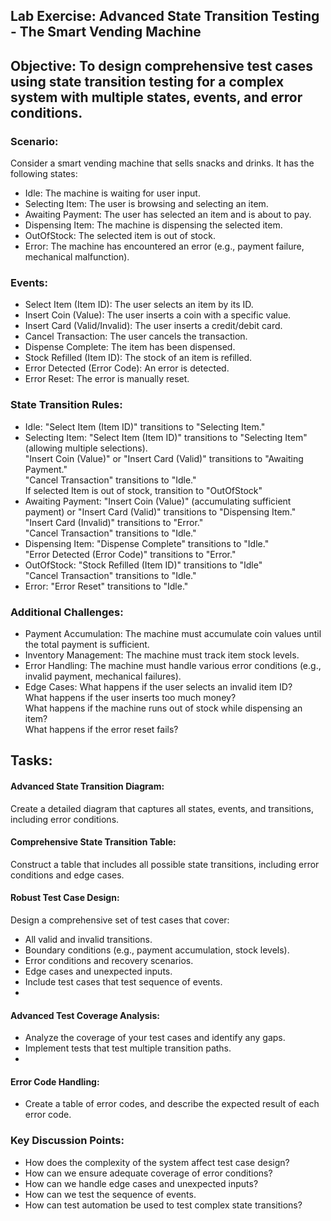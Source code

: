 ## Lab Exercise: Advanced State Transition Testing - The Smart Vending Machine
## Objective: To design comprehensive test cases using state transition testing for a complex system with multiple states, events, and error conditions.

### Scenario:

Consider a smart vending machine that sells snacks and drinks. It has the following states:

- Idle: The machine is waiting for user input.
- Selecting Item: The user is browsing and selecting an item.
- Awaiting Payment: The user has selected an item and is about to pay.
- Dispensing Item: The machine is dispensing the selected item.
- OutOfStock: The selected item is out of stock.
- Error: The machine has encountered an error (e.g., payment failure, mechanical malfunction).

### Events:

- Select Item (Item ID): The user selects an item by its ID.
- Insert Coin (Value): The user inserts a coin with a specific value.
- Insert Card (Valid/Invalid): The user inserts a credit/debit card.
- Cancel Transaction: The user cancels the transaction.
- Dispense Complete: The item has been dispensed.
- Stock Refilled (Item ID): The stock of an item is refilled.
- Error Detected (Error Code): An error is detected.
- Error Reset: The error is manually reset.


### State Transition Rules:

- Idle: 
"Select Item (Item ID)" transitions to "Selecting Item."
- Selecting Item:
"Select Item (Item ID)" transitions to "Selecting Item" (allowing multiple selections).  
"Insert Coin (Value)" or "Insert Card (Valid)" transitions to "Awaiting Payment."  
"Cancel Transaction" transitions to "Idle."   
If selected Item is out of stock, transition to "OutOfStock"  
- Awaiting Payment:
"Insert Coin (Value)" (accumulating sufficient payment) or "Insert Card (Valid)" transitions to "Dispensing Item."  
"Insert Card (Invalid)" transitions to "Error."  
"Cancel Transaction" transitions to "Idle."  
- Dispensing Item:
"Dispense Complete" transitions to "Idle."  
"Error Detected (Error Code)" transitions to "Error."  
- OutOfStock:
"Stock Refilled (Item ID)" transitions to "Idle"  
"Cancel Transaction" transitions to "Idle."  
- Error:
"Error Reset" transitions to "Idle."  


### Additional Challenges:

- Payment Accumulation: The machine must accumulate coin values until the total payment is sufficient.
- Inventory Management: The machine must track item stock levels.
- Error Handling: The machine must handle various error conditions (e.g., invalid payment, mechanical failures).
- Edge Cases:
What happens if the user selects an invalid item ID?  
What happens if the user inserts too much money?  
What happens if the machine runs out of stock while dispensing an item?  
What happens if the error reset fails?  

## Tasks:

#### Advanced State Transition Diagram:
Create a detailed diagram that captures all states, events, and transitions, including error conditions.  

#### Comprehensive State Transition Table:
Construct a table that includes all possible state transitions, including error conditions and edge cases.  

#### Robust Test Case Design:
Design a comprehensive set of test cases that cover:
- All valid and invalid transitions.
- Boundary conditions (e.g., payment accumulation, stock levels).
- Error conditions and recovery scenarios.
- Edge cases and unexpected inputs.
- Include test cases that test sequence of events.
- 
#### Advanced Test Coverage Analysis:
- Analyze the coverage of your test cases and identify any gaps.
- Implement tests that test multiple transition paths.
- 
#### Error Code Handling:
- Create a table of error codes, and describe the expected result of each error code.

### Key Discussion Points:

- How does the complexity of the system affect test case design?
- How can we ensure adequate coverage of error conditions?
- How can we handle edge cases and unexpected inputs?
- How can we test the sequence of events.
- How can test automation be used to test complex state transitions?
